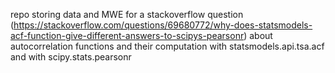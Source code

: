 repo storing data and MWE for a stackoverflow question (https://stackoverflow.com/questions/69680772/why-does-statsmodels-acf-function-give-different-answers-to-scipys-pearsonr) about autocorrelation functions and their computation
with statsmodels.api.tsa.acf and with scipy.stats.pearsonr
